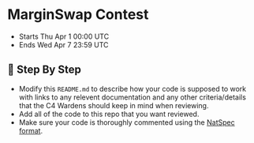 # MarginSwap Contest
- Starts Thu Apr 1 00:00 UTC
- Ends Wed Apr 7 23:59 UTC

## :handshake: Step By Step
- Modify this `README.md` to describe how your code is supposed to work with links to any relevent documentation and any other criteria/details that the C4 Wardens should keep in mind when reviewing.
- Add all of the code to this repo that you want reviewed.
- Make sure your code is thoroughly commented using the [NatSpec format](https://docs.soliditylang.org/en/v0.5.10/natspec-format.html#natspec-format).
